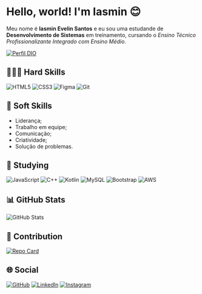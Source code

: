 
# Hello, world! I'm Iasmin 😊

Meu nome é **Iasmin Evelin Santos** e eu sou uma estudande de **Desenvolvimento de Sistemas** em treinamento, cursando o *Ensino Técnico Profissionalizante Integrado com Ensino Médio*.

[![Perfil DIO](https://img.shields.io/badge/-Meu%20Perfil%20na%20DIO-000?style=for-the-badge)](https://www.dio.me/users/eiasmin_santos)

## 👩🏽‍💻 Hard Skills
![HTML5](https://img.shields.io/badge/HTML5-000?style=for-the-badge&logo=html5&logoColor=800000)
![CSS3](https://img.shields.io/badge/CSS3-000?style=for-the-badge&logo=css3&logoColor=800000)
![Figma](https://img.shields.io/badge/Figma-000?style=for-the-badge&logo=figma&logoColor=800000)
![Git](https://img.shields.io/badge/Git-000?style=for-the-badge&logo=git&logoColor=800000)

## 🧠 Soft Skills
- Liderança;
- Trabalho em equipe;
- Comunicação;
- Criatividade;
- Solução de problemas. 


## 📖 Studying 
![JavaScript](https://img.shields.io/badge/JavaScript-000?style=for-the-badge&logo=javascript&logoColor=800000)
![C++](https://img.shields.io/badge/C%2B%2B-000?style=for-the-badge&logo=c%2B%2B&logoColor=800000)
![Kotlin](https://img.shields.io/badge/Kotlin-000?&style=for-the-badge&logo=kotlin&logoColor=800000)
![MySQL](https://img.shields.io/badge/MySQL-000?style=for-the-badge&logo=mysql&logoColor=800000)
![Bootstrap](https://img.shields.io/badge/-boostrap-000?style=for-the-badge&logo=bootstrap&labelColor=&logoColor=800000)
![AWS](https://img.shields.io/badge/AWS-000.svg?style=for-the-badge&logo=amazon-aws&logoColor=800000)

## 📊 GitHub Stats
![GitHub Stats](https://github-readme-stats.vercel.app/api?username=iasmin-santos&theme=transparent&bg_color=000&border_color=800000&show_icons=true&icon_color=800000&title_color=bb0b0b&text_color=FFF&hide_title=true)

## 🔗 Contribution
[![Repo Card](https://github-readme-stats.vercel.app/api/pin/?username=iasmin-santos&repo=dio-lab-open-source&bg_color=000&border_color=800000&show_icons=true&icon_color=800000&title_color=bb0b0b&text_color=FFF)](https://github.com/iasmin-santos/dio-lab-open-source?tab=readme-ov-file)

## 🌐 Social
[![GitHub](https://img.shields.io/badge/GitHub-000?style=for-the-badge&logo=github&logoColor=800000)](https://github.com/iasmin-santos)
[![LinkedIn](https://img.shields.io/badge/LinkedIn-000?style=for-the-badge&logo=linkedin&logoColor=800000)](https://www.linkedin.com/in/iasmin-pedrosa-santos-75a1512ab/)
[![Instagram](https://img.shields.io/badge/Instagram-000?style=for-the-badge&logo=instagram&logoColor=800000)](https://www.instagram.com/iasmin.zip/?hl=pt-br)